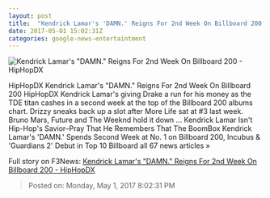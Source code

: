 ```yaml
---
layout: post
title:  "Kendrick Lamar's 'DAMN.' Reigns For 2nd Week On Billboard 200 - HipHopDX"
date: 2017-05-01 15:02:31Z
categories: google-news-entertaintment
---
```


![Kendrick Lamar's "DAMN." Reigns For 2nd Week On Billboard 200 - HipHopDX](http://s3.amazonaws.com/hiphopdx-production/2017/05/Kendrick-Lamar-5-828x620.jpg)

HipHopDX Kendrick Lamar's "DAMN." Reigns For 2nd Week On Billboard 200 HipHopDX Kendrick Lamar's giving Drake a run for his money as the TDE titan cashes in a second week at the top of the Billboard 200 albums chart. Drizzy sneaks back up a slot after More Life sat at #3 last week. Bruno Mars, Future and The Weeknd hold it down ... Kendrick Lamar Isn't Hip-Hop's Savior–Pray That He Remembers That The BoomBox Kendrick Lamar's 'DAMN.' Spends Second Week at No. 1 on Billboard 200, Incubus & 'Guardians 2' Debut in Top 10 Billboard all 67 news articles »


Full story on F3News: [Kendrick Lamar's "DAMN." Reigns For 2nd Week On Billboard 200 - HipHopDX](http://www.f3nws.com/n/k3zSpF)

> Posted on: Monday, May 1, 2017 8:02:31 PM
